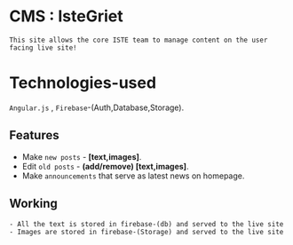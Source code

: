 # CMS : IsteGriet
   
    This site allows the core ISTE team to manage content on the user facing live site!  

# Technologies-used   
 `Angular.js` , `Firebase`-(Auth,Database,Storage). 

## Features
   - Make `new posts` - __[text,images]__.
   - Edit `old posts` - __(add/remove) [text,images]__.
   - Make `announcements` that serve as latest news on homepage.
## Working
    - All the text is stored in firebase-(db) and served to the live site
    - Images are stored in firebase-(Storage) and served to the live site